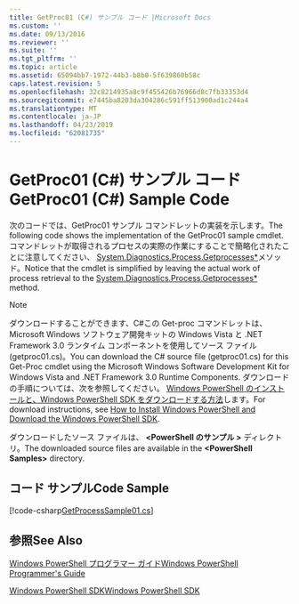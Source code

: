 ```yaml
---
title: GetProc01 (C#) サンプル コード |Microsoft Docs
ms.custom: ''
ms.date: 09/13/2016
ms.reviewer: ''
ms.suite: ''
ms.tgt_pltfrm: ''
ms.topic: article
ms.assetid: 65094bb7-1972-44b3-b8b0-5f639860b58c
caps.latest.revision: 5
ms.openlocfilehash: 32c8214935a8c9f455426b76966d8c7fb33353d4
ms.sourcegitcommit: e7445ba8203da304286c591ff513900ad1c244a4
ms.translationtype: MT
ms.contentlocale: ja-JP
ms.lasthandoff: 04/23/2019
ms.locfileid: "62081735"
---
```

# <a name="getproc01-c-sample-code"></a><span data-ttu-id="c8e5d-102">GetProc01 (C#) サンプル コード</span><span class="sxs-lookup"><span data-stu-id="c8e5d-102">GetProc01 (C#) Sample Code</span></span>

<span data-ttu-id="c8e5d-103">次のコードでは、GetProc01 サンプル コマンドレットの実装を示します。</span><span class="sxs-lookup"><span data-stu-id="c8e5d-103">The following code shows the implementation of the GetProc01 sample cmdlet.</span></span> <span data-ttu-id="c8e5d-104">コマンドレットが取得されるプロセスの実際の作業にすることで簡略化されたことに注意してください、 [System.Diagnostics.Process.Getprocesses\*](/dotnet/api/System.Diagnostics.Process.GetProcesses)メソッド。</span><span class="sxs-lookup"><span data-stu-id="c8e5d-104">Notice that the cmdlet is simplified by leaving the actual work of process retrieval to the [System.Diagnostics.Process.Getprocesses\*](/dotnet/api/System.Diagnostics.Process.GetProcesses) method.</span></span>

> [!NOTE]
> <span data-ttu-id="c8e5d-105">ダウンロードすることができます、C#この Get-proc コマンドレットは、Microsoft Windows ソフトウェア開発キットの Windows Vista と .NET Framework 3.0 ランタイム コンポーネントを使用してソース ファイル (getproc01.cs)。</span><span class="sxs-lookup"><span data-stu-id="c8e5d-105">You can download the C# source file (getproc01.cs) for this Get-Proc cmdlet using the Microsoft Windows Software Development Kit for Windows Vista and .NET Framework 3.0 Runtime Components.</span></span> <span data-ttu-id="c8e5d-106">ダウンロードの手順については、次を参照してください。 [Windows PowerShell のインストールと、Windows PowerShell SDK をダウンロードする方法](/powershell/developer/installing-the-windows-powershell-sdk)します。</span><span class="sxs-lookup"><span data-stu-id="c8e5d-106">For download instructions, see [How to Install Windows PowerShell and Download the Windows PowerShell SDK](/powershell/developer/installing-the-windows-powershell-sdk).</span></span>
>
> <span data-ttu-id="c8e5d-107">ダウンロードしたソース ファイルは、  **\<PowerShell のサンプル >** ディレクトリ。</span><span class="sxs-lookup"><span data-stu-id="c8e5d-107">The downloaded source files are available in the **\<PowerShell Samples>** directory.</span></span>

## <a name="code-sample"></a><span data-ttu-id="c8e5d-108">コード サンプル</span><span class="sxs-lookup"><span data-stu-id="c8e5d-108">Code Sample</span></span>

[!code-csharp[GetProcessSample01.cs](../../powershell-sdk-samples/SDK-2.0/csharp/GetProcessSample01/GetProcessSample01.cs#L11-L126 "GetProcessSample01.cs")]

## <a name="see-also"></a><span data-ttu-id="c8e5d-109">参照</span><span class="sxs-lookup"><span data-stu-id="c8e5d-109">See Also</span></span>

[<span data-ttu-id="c8e5d-110">Windows PowerShell プログラマー ガイド</span><span class="sxs-lookup"><span data-stu-id="c8e5d-110">Windows PowerShell Programmer's Guide</span></span>](./windows-powershell-programmer-s-guide.md)

[<span data-ttu-id="c8e5d-111">Windows PowerShell SDK</span><span class="sxs-lookup"><span data-stu-id="c8e5d-111">Windows PowerShell SDK</span></span>](../windows-powershell-reference.md)